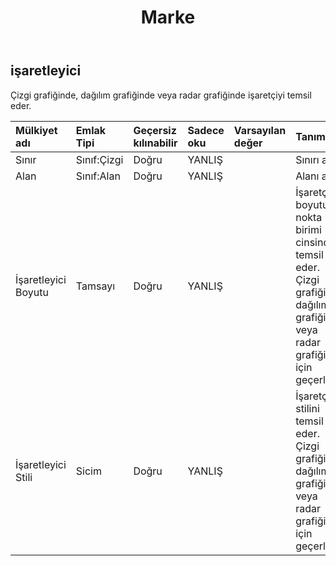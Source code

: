 ﻿---
title: Marke
second_title: Aspose.Cells Cloud Documen
type: docs
url: /tr/specification/model/marker/
description: "Aspose.Cells Bulut modeli spesifikasyonu: İşaretleyici. Açma, oluşturma, düzenleme, bölme, birleştirme, karşılaştırma ve dönüştürme gibi özelliklerle Excel ve diğer elektronik tablo belgelerini zahmetsizce yönetin"
kwords: Excel, Office, Elektronik Tablo, Cloud REST API, İşaretleyici
weight: 50
---
## **işaretleyici**

 Çizgi grafiğinde, dağılım grafiğinde veya radar grafiğinde işaretçiyi temsil eder.

| Mülkiyet adı| Emlak Tipi| Geçersiz kılınabilir| Sadece oku| Varsayılan değer| Tanım|
|:- |:- |:- |:- |:- |:- |
| Sınır| Sınıf:Çizgi| Doğru| YANLIŞ|| Sınırı alır.|
| Alan| Sınıf:Alan| Doğru| YANLIŞ|| Alanı alır.|
| İşaretleyici Boyutu| Tamsayı| Doğru| YANLIŞ|| İşaretçi boyutunu nokta birimi cinsinden temsil eder. Çizgi grafiği, dağılım grafiği veya radar grafiği için geçerlidir.|
| İşaretleyici Stili| Sicim| Doğru| YANLIŞ|| İşaretçi stilini temsil eder. Çizgi grafiği, dağılım grafiği veya radar grafiği için geçerlidir.|

